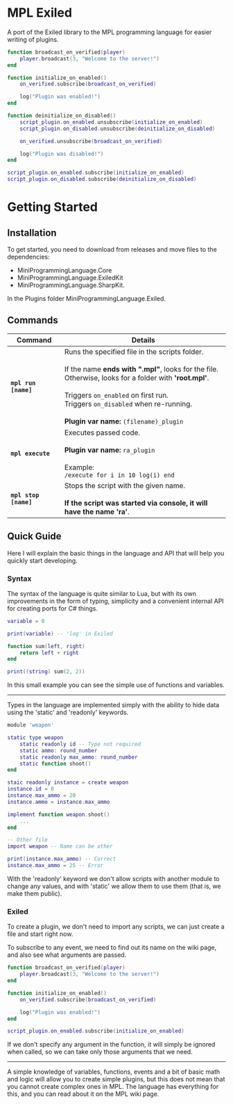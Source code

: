 # MPL Exiled
A port of the Exiled library to the MPL programming language for easier writing of plugins.


```lua
function broadcast_on_verified(player)
    player.broadcast(3, "Welcome to the server!")
end

function initialize_on_enabled()
    on_verified.subscribe(broadcast_on_verified)

    log("Plugin was enabled!")
end

function deinitialize_on_disabled()
    script_plugin.on_enabled.unsubscribe(initialize_on_enabled)
    script_plugin.on_disabled.unsubscribe(deinitialize_on_disabled)

    on_verified.unsubscribe(broadcast_on_verified)

    log("Plugin was disabled!")
end

script_plugin.on_enabled.subscribe(initialize_on_enabled)
script_plugin.on_disabled.subscribe(deinitialize_on_disabled)
```

# Getting Started
## Installation
To get started, you need to download from releases and move files to the dependencies:
  - MiniProgrammingLanguage.Core
  - MiniProgrammingLanguage.ExiledKit
  - MiniProgrammingLanguage.SharpKit.
    
In the Plugins folder MiniProgrammingLanguage.Exiled.

## Commands

| Command               | Details                                                                                     |
|-----------------------|-------------------------------------------------------------------------------------------- |
| **`mpl run [name]`**  | Runs the specified file in the scripts folder.<br><br>If the name **ends with ".mpl"**, looks for the file.<br>Otherwise, looks for a folder with **'root.mpl'**.<br><br>Triggers `on_enabled` on first run.<br>Triggers `on_disabled` when re-running.<br><br>**Plugin var name:** `(filename)_plugin` |
| **`mpl execute`**     | Executes passed code.<br><br>**Plugin var name:** `ra_plugin`<br><br>Example:<br>`/execute for i in 10 log(i) end` |
| **`mpl stop [name]`** |   Stops the script with the given name. <br><br> **If the script was started via console, it will have the name 'ra'**. |

## Quick Guide
Here I will explain the basic things in the language and API that will help you quickly start developing.

### Syntax
The syntax of the language is quite similar to Lua, but with its own improvements in the form of typing, simplicity and a convenient internal API for creating ports for C# things.

```lua
variable = 0

print(variable) -- 'log' in Exiled

function sum(left, right)
    return left + right
end

print((string) sum(2, 2))
```
In this small example you can see the simple use of functions and variables.

---
Types in the language are implemented simply with the ability to hide data using the 'static' and 'readonly' keywords.
```lua
module 'weapon'

static type weapon
    static readonly id -- Type not required
    static ammo: round_number
    static readonly max_ammo: round_number
    static function shoot()
end

staic readonly instance = create weapon
instance.id = 0
instance.max_ammo = 20
instance.ammo = instance.max_ammo

implement function weapon.shoot()
    ...
end

-- Other file
import weapon -- Name can be other

print(instance.max_ammo) -- Correct
instance.max_ammo = 25 -- Error
```
With the 'readonly' keyword we don't allow scripts with another module to change any values, and with 'static' we allow them to use them (that is, we make them public).

### Exiled
To create a plugin, we don't need to import any scripts, we can just create a file and start right now.

To subscribe to any event, we need to find out its name on the wiki page, and also see what arguments are passed.

```lua
function broadcast_on_verified(player)
    player.broadcast(3, "Welcome to the server!")
end

function initialize_on_enabled()
    on_verified.subscribe(broadcast_on_verified)

    log("Plugin was enabled!")
end

script_plugin.on_enabled.subscribe(initialize_on_enabled)
```
If we don't specify any argument in the function, it will simply be ignored when called, so we can take only those arguments that we need.

---

A simple knowledge of variables, functions, events and a bit of basic math and logic will allow you to create simple plugins, but this does not mean that you cannot create complex ones in MPL.
The language has everything for this, and you can read about it on the MPL wiki page.
